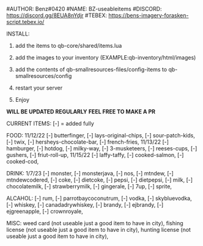 #AUTHOR: Benz#0420
#NAME: BZ-useableitems
#DISCORD: https://discord.gg/8EUA8nYdjr
#TEBEX: https://bens-imagery-forasken-script.tebex.io/

INSTALL:
1. add the items to qb-core/shared/items.lua

2. add the images to your inventory (EXAMPLE:qb-inventory/html/images)

3. add the contents of qb-smallresources-files/config-items to qb-smallresources/config

4. restart your server 

5. Enjoy

**WILL BE UPDATED REGULARLY** 
**FEEL FREE TO MAKE A PR** 

CURRENT ITEMS:  [-] = added fully

FOOD:
11/12/22
[-] butterfinger, 
[-] lays-original-chips,
[-] sour-patch-kids,
[-] twix,
[-] hersheys-chocolate-bar,
[-] french-fries,
11/13/22
[-] hamburger,
[-] hotdog,
[-] milky-way,
[-] 3-musketeers,
[-] reeses-cups,
[-] gushers,
[-] friut-roll-up,
11/15/22
[-] laffy-taffy,
[-] cooked-salmon,
[-] cooked-cod,

DRINK:
1/7/23
[-] monster,
[-] monsterjava,
[-] nos,
[-] mtndew,
[-] mtndewcodered,
[-] coke,
[-] dietcoke,
[-] pepsi,
[-] dietpepsi,
[-] milk,
[-] chocolatemilk,
[-] strawberrymilk,
[-] gingerale,
[-] 7up,
[-] sprite,


ALCAHOL:
[-] rum,
[-] parrotbaycoconutrum,
[-] vodka,
[-] skybluevodka,
[-] whiskey,
[-] canadadrywhiskey,
[-] brandy,
[-] ejbrandy,
[-] ejgreenapple,
[-] crownroyale,

MISC:
weed card (not useable just a good item to have in city),
fishing license (not useable just a good item to have in city),
hunting license (not useable just a good item to have in city),
